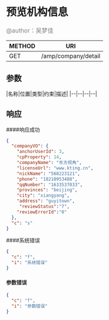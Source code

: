 
# 预览机构信息
<font color="gray" size="3">@author：吴梦佳</font>

|METHOD|URI|
|--|--|
|GET|/amp/company/detail|

## 参数

|名称|位置|类型|约束|描述|
|--|--|--|--|




## 响应
####响应成功
```json
{
  "companyVO": {
    "anchorUserId": 3,
    "cpProperty": 14,
    "companyName": "东方视角",
    "licenseUrl": "www.kting.cn",
    "nickName": "568223121",
    "phone": "18210953488",
    "qqNumber": "1633537033",
    "provinces": "beijing",
    "city": "xiangyang",
    "address": "guyitown",
     "reviewStatus":"7",
    "reviewErrorId":"0"
  },
  "c": "s"
}
```

####系统错误
```json
{
  "c": "f",
  "i": "系统错误"
}
```
#### 参数错误
```json
{
  "c": "f",
  "i": "参数错误"
}
```
